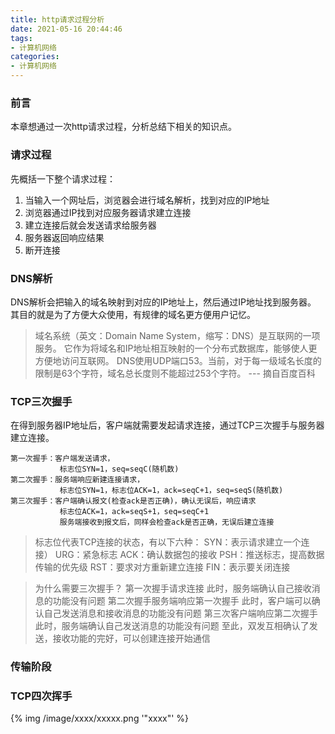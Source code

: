 ```yaml
---
title: http请求过程分析
date: 2021-05-16 20:44:46
tags:
- 计算机网络
categories:
- 计算机网络
---
```


### 前言

  本章想通过一次http请求过程，分析总结下相关的知识点。
<!-- more -->

### 请求过程

  先概括一下整个请求过程：
  1. 当输入一个网址后，浏览器会进行域名解析，找到对应的IP地址
  2. 浏览器通过IP找到对应服务器请求建立连接
  3. 建立连接后就会发送请求给服务器
  4. 服务器返回响应结果
  5. 断开连接

### DNS解析

  DNS解析会把输入的域名映射到对应的IP地址上，然后通过IP地址找到服务器。
  其目的就是为了方便大众使用，有规律的域名更方便用户记忆。

> 域名系统（英文：Domain Name System，缩写：DNS）是互联网的一项服务。
  它作为将域名和IP地址相互映射的一个分布式数据库，能够使人更方便地访问互联网。
  DNS使用UDP端口53。当前，对于每一级域名长度的限制是63个字符，域名总长度则不能超过253个字符。
  --- 摘自百度百科

### TCP三次握手

  在得到服务器IP地址后，客户端就需要发起请求连接，通过TCP三次握手与服务器建立连接。
  
    第一次握手：客户端发送请求，
               标志位SYN=1，seq=seqC(随机数)
    第二次握手：服务端响应新建连接请求，
               标志位SYN=1，标志位ACK=1，ack=seqC+1，seq=seqS(随机数)
    第三次握手：客户端确认报文(检查ack是否正确)，确认无误后，响应请求
               标志位ACK=1，ack=seqS+1，seq=seqC+1
               服务端接收到报文后，同样会检查ack是否正确，无误后建立连接


> 标志位代表TCP连接的状态，有以下六种：
SYN：表示请求建立一个连接）
URG：紧急标志
ACK：确认数据包的接收
PSH：推送标志，提高数据传输的优先级
RST：要求对方重新建立连接
FIN：表示要关闭连接

> 为什么需要三次握手？
  第一次握手请求连接
  此时，服务端确认自己接收消息的功能没有问题
  第二次握手服务端响应第一次握手
  此时，客户端可以确认自己发送消息和接收消息的功能没有问题
  第三次客户端响应第二次握手
  此时，服务端确认自己发送消息的功能没有问题
  至此，双发互相确认了发送，接收功能的完好，可以创建连接开始通信

### 传输阶段



### TCP四次挥手
  

{% img  /image/xxxx/xxxxx.png  '"xxxx"' %}